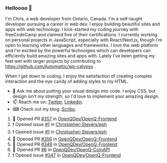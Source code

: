 ### Helloooo 👋

I'm Chris, a web developer from Ontario, Canada. I'm a self-taught developer pursuing a career in web dev. I enjoy building beautiful sites and apps with web technology.
I kick-started my coding journey with freeCodeCamp and claimed five of their certifications.  I currently working on personal projects in JavaScript, especially with React/Next.js, though I'm open to learning other languages and frameworks. I love the web platform and I'm excited by the powerful technolgies which can developers can efficiently build amazing sites and apps with. Lately I've been getting my feet wet with larger projects by contributing to https://github.com/Automattic/wp-calypso .

When I get down to coding, I enjoy the satisfaction of creating complex interaction and the eye candy of adding styles to my HTML. 

- 💬 Ask me about putting your visual design into code. I enjoy CSS, but design isn't my strength, so I'd love to implement your amazing design.
- 📫 Reach me on: [Twitter](https://twitter.com/Christo28120856), [Linkedin](https://www.linkedin.com/in/christopher-stevers-07b9a5204/).
- ⌨ Check out my blog: [Scribo](https://christopherstevers.cf).
<!--
**Christopher-Stevers/Christopher-Stevers** is a ✨ _special_ ✨ repository because its `README.md` (this file) appears on your GitHub profile.

Here are some ideas to get you started:

- 🔭 I’m currently working on ...
- 🌱 I’m currently learning ...
- 👯 I’m looking to collaborate on ...
- 🤔 I’m looking for help with ...
- 😄 Pronouns: ...
- ⚡ Fun fact: ...
-->

<!--START_SECTION:activity-->
1. 💪 Opened PR [#357](https://github.com/OpenQDev/OpenQ-Frontend/pull/357) in [OpenQDev/OpenQ-Frontend](https://github.com/OpenQDev/OpenQ-Frontend)
2. ❗️ Opened issue [#1](https://github.com/Christopher-Stevers/eph/issues/1) in [Christopher-Stevers/eph](https://github.com/Christopher-Stevers/eph)
3. ❗️ Opened issue [#1](https://github.com/Christopher-Stevers/eph/issues/1) in [Christopher-Stevers/eph](https://github.com/Christopher-Stevers/eph)
4. 💪 Opened PR [#356](https://github.com/OpenQDev/OpenQ-Frontend/pull/356) in [OpenQDev/OpenQ-Frontend](https://github.com/OpenQDev/OpenQ-Frontend)
5. 💪 Opened PR [#349](https://github.com/OpenQDev/OpenQ-Frontend/pull/349) in [OpenQDev/OpenQ-Frontend](https://github.com/OpenQDev/OpenQ-Frontend)
6. 💪 Opened PR [#6](https://github.com/OpenQDev/OpenQ-CoinAPI/pull/6) in [OpenQDev/OpenQ-CoinAPI](https://github.com/OpenQDev/OpenQ-CoinAPI)
7. ❗️ Opened issue [#347](https://github.com/OpenQDev/OpenQ-Frontend/issues/347) in [OpenQDev/OpenQ-Frontend](https://github.com/OpenQDev/OpenQ-Frontend)
<!--END_SECTION:activity-->
